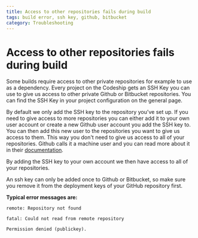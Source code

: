 ```yaml
---
title: Access to other repositories fails during build
tags: build error, ssh key, github, bitbucket
category: Troubleshooting
---
```


# Access to other repositories fails during build

Some builds require access to other private repositories for example to use as a dependency. Every project on the Codeship gets an SSH Key you can use to give us access to other private Github or Bitbucket repositories. You can find the SSH Key in your project configuration on the general page.

By default we only add the SSH key to the repository you've set up. If you need to give access to more repositories you can either add it to your own user account or create a new Github user account you add the SSH key to. You can then add this new user to the repositories you want to give us access to them. This way you don't need to give us access to all of your repositories. Github calls it a machine user and you can read more about it in their [documentation](https://help.github.com/articles/managing-deploy-keys).

By adding the SSH key to your own account we then have access to all of your repositories.

An ssh key can only be added once to Github or Bitbucket, so make sure you remove it from the deployment keys of your GitHub repository first.

**Typical error messages are:**

~~~shell
remote: Repository not found
~~~

~~~shell
fatal: Could not read from remote repository
~~~

~~~shell
Permission denied (publickey).
~~~

